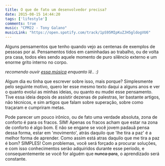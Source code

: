 ```yaml
---
title: O que de fato um desenvolvedor precisa?
date: 2015-08-15 14:44:20
tags: ['lifestyle']
comments: true
music: "CPM22 - Tony Galano"
musicLink: "https://open.spotify.com/track/1pS95MIpKuZJH5gldogVU6"
---
```


Alguns pensamentos que tenho quando vejo as centenas de exemplos de pessoas por ai. Pensamentos tidos em caminhadas ao trabalho, ou de volta pra casa, todos eles sendo aquele momento de puro silêncio externo e um enorme grito interno no corpo.

<!-- more -->

*recomendo ouvir [essa música]() enquanto lê.. :)*

Algum dia eu tinha que escrever sobre isso, mais porque? Simplesmente pelo seguinte motivo, quero ler esse mesmo texto daqui a alguns anos e ver o quanto evolui as minhas ideias, ou quanto eu mudei esse pensamento. Tive essa ideia depois de assistir dezenas de palestras, ler bastante artigos, não técnicos, e sim artigos que falam sobre superação, sobre como traçaram e cumpriram metas.

Pode parecer um pouco irônico, ou de fato uma verdade absoluta, zona de conforto é para os fracos. SIM! Apenas os fracos acham que estar na zona de conforto é algo bom. E não se engane se você jovem padauã pensa dessa forma, estar em 'movimento', atrás daquilo que 'lhe tira a paz' é a melhor forma de aprender. Como assim está atras daquilo que me tira a paz é bom? SIMPLES! Com problemas, você será forçado a procurar soluções, e com isso conhecimentos serão adquiridos durante esse período, e consequentemente se você for alguém que ~~nunca para~~, o aprendizado será constante.
